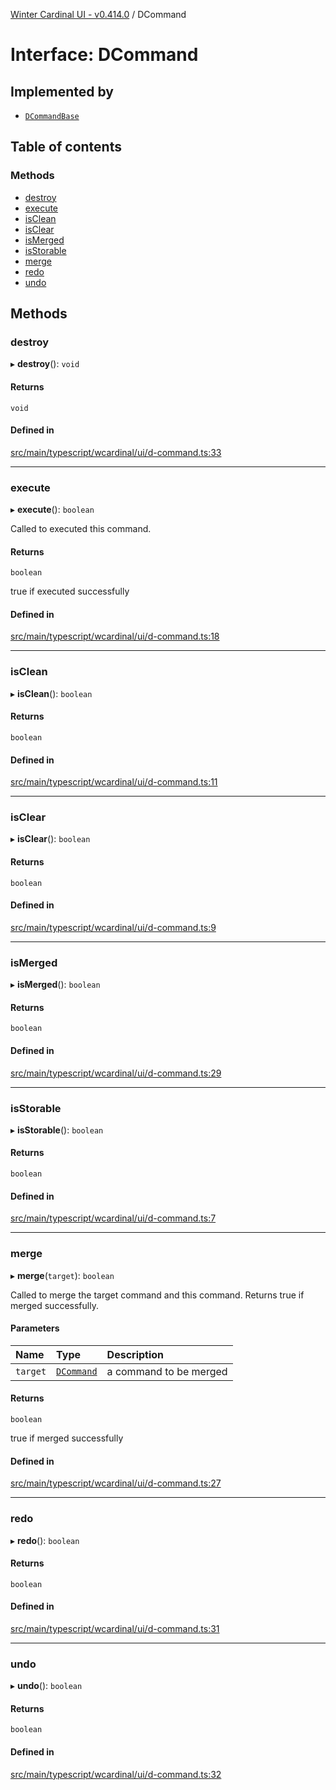 [Winter Cardinal UI - v0.414.0](../index.md) / DCommand

# Interface: DCommand

## Implemented by

- [`DCommandBase`](../classes/DCommandBase.md)

## Table of contents

### Methods

- [destroy](DCommand.md#destroy)
- [execute](DCommand.md#execute)
- [isClean](DCommand.md#isclean)
- [isClear](DCommand.md#isclear)
- [isMerged](DCommand.md#ismerged)
- [isStorable](DCommand.md#isstorable)
- [merge](DCommand.md#merge)
- [redo](DCommand.md#redo)
- [undo](DCommand.md#undo)

## Methods

### destroy

▸ **destroy**(): `void`

#### Returns

`void`

#### Defined in

[src/main/typescript/wcardinal/ui/d-command.ts:33](https://github.com/winter-cardinal/winter-cardinal-ui/blob/v0.414.0/src/main/typescript/wcardinal/ui/d-command.ts#L33)

___

### execute

▸ **execute**(): `boolean`

Called to executed this command.

#### Returns

`boolean`

true if executed successfully

#### Defined in

[src/main/typescript/wcardinal/ui/d-command.ts:18](https://github.com/winter-cardinal/winter-cardinal-ui/blob/v0.414.0/src/main/typescript/wcardinal/ui/d-command.ts#L18)

___

### isClean

▸ **isClean**(): `boolean`

#### Returns

`boolean`

#### Defined in

[src/main/typescript/wcardinal/ui/d-command.ts:11](https://github.com/winter-cardinal/winter-cardinal-ui/blob/v0.414.0/src/main/typescript/wcardinal/ui/d-command.ts#L11)

___

### isClear

▸ **isClear**(): `boolean`

#### Returns

`boolean`

#### Defined in

[src/main/typescript/wcardinal/ui/d-command.ts:9](https://github.com/winter-cardinal/winter-cardinal-ui/blob/v0.414.0/src/main/typescript/wcardinal/ui/d-command.ts#L9)

___

### isMerged

▸ **isMerged**(): `boolean`

#### Returns

`boolean`

#### Defined in

[src/main/typescript/wcardinal/ui/d-command.ts:29](https://github.com/winter-cardinal/winter-cardinal-ui/blob/v0.414.0/src/main/typescript/wcardinal/ui/d-command.ts#L29)

___

### isStorable

▸ **isStorable**(): `boolean`

#### Returns

`boolean`

#### Defined in

[src/main/typescript/wcardinal/ui/d-command.ts:7](https://github.com/winter-cardinal/winter-cardinal-ui/blob/v0.414.0/src/main/typescript/wcardinal/ui/d-command.ts#L7)

___

### merge

▸ **merge**(`target`): `boolean`

Called to merge the target command and this command.
Returns true if merged successfully.

#### Parameters

| Name | Type | Description |
| :------ | :------ | :------ |
| `target` | [`DCommand`](DCommand.md) | a command to be merged |

#### Returns

`boolean`

true if merged successfully

#### Defined in

[src/main/typescript/wcardinal/ui/d-command.ts:27](https://github.com/winter-cardinal/winter-cardinal-ui/blob/v0.414.0/src/main/typescript/wcardinal/ui/d-command.ts#L27)

___

### redo

▸ **redo**(): `boolean`

#### Returns

`boolean`

#### Defined in

[src/main/typescript/wcardinal/ui/d-command.ts:31](https://github.com/winter-cardinal/winter-cardinal-ui/blob/v0.414.0/src/main/typescript/wcardinal/ui/d-command.ts#L31)

___

### undo

▸ **undo**(): `boolean`

#### Returns

`boolean`

#### Defined in

[src/main/typescript/wcardinal/ui/d-command.ts:32](https://github.com/winter-cardinal/winter-cardinal-ui/blob/v0.414.0/src/main/typescript/wcardinal/ui/d-command.ts#L32)
